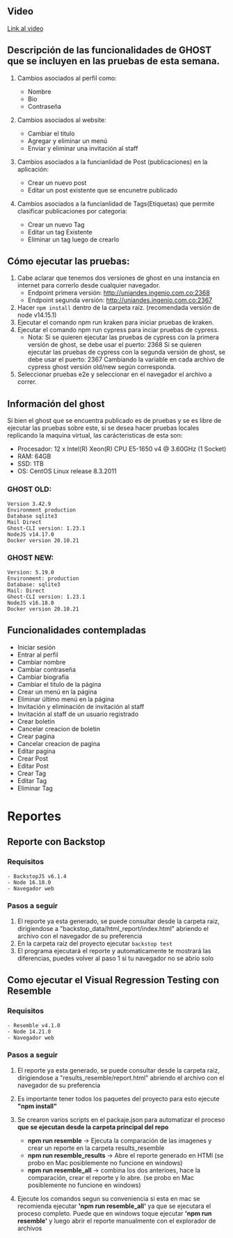## Video
[Link al video](https://uniandes-my.sharepoint.com/personal/jc_ramirezg12_uniandes_edu_co/_layouts/15/stream.aspx?id=%2Fpersonal%2Fjc%5Framirezg12%5Funiandes%5Fedu%5Fco%2FDocuments%2FPruebas%20Automatizadas%2FSemana%206%2FRegresionVisual%2Emp4&ga=1)


## Descripción de las funcionalidades de GHOST que se incluyen en las pruebas de esta semana.
1. Cambios asociados al perfil como:
    - Nombre
    - Bio
    - Contraseña
2. Cambios asociados al website:
   - Cambiar el titulo
   - Agregar y eliminar un menú
   - Enviar y eliminar una invitación al staff
3. Cambios asociados a la funcianlidad de Post (publicaciones) en la aplicación:
    - Crear un nuevo post
    - Editar un post existente que se encunetre publicado
    
4. Cambios asociados a la funcianlidad de Tags(Etiquetas) que permite clasificar publicaciones por categoria:
    - Crear un nuevo Tag
    - Editar un tag Existente
    - Eliminar un tag luego de crearlo

## Cómo ejecutar las pruebas:

 1. Cabe aclarar que tenemos dos versiones de ghost en una instancia en internet para correrlo desde cualquier navegador.
     - Endpoint primera versión: http://uniandes.ingenio.com.co:2368
     - Endpoint segunda versión: http://uniandes.ingenio.com.co:2367
 2. Hacer `npm install` dentro de la carpeta raíz. (recomendada versión de node v14.15.1)
 3. Ejecutar el comando npm run kraken para iniciar pruebas de kraken.
 4. Ejecutar el comando npm run cypress para inciar pruebas de cypress.
     - Nota: Si se quieren ejecutar las pruebas de cypress con la primera versión de ghost, se debe usar el puerto: 2368
             Si se quieren ejecutar las pruebas de cypress con la segunda versión de ghost, se debe usar el puerto: 2367
             Cambiando la variable en cada archivo de cypress ghost versión old/new según corresponda.
 5. Seleccionar pruebas e2e y seleccionar en el navegador el archivo a correr.


## Información del ghost
Si bien el ghost que se encuentra publicado es de pruebas y se es libre de ejecutar las pruebas sobre este, si se desea hacer
pruebas locales replicando la maquina virtual, las carácteristicas de esta son:

- Procesador: 12 x Intel(R) Xeon(R) CPU E5-1650 v4 @ 3.60GHz (1 Socket)
- RAM: 64GB
- SSD: 1TB
- OS: CentOS Linux release 8.3.2011

### GHOST OLD: 

    Version 3.42.9
    Environment production
    Database sqlite3
    Mail Direct
    Ghost-CLI version: 1.23.1
    NodeJS v14.17.0
    Docker version 20.10.21

### GHOST NEW:

    Version: 5.19.0
    Environment: production
    Database: sqlite3
    Mail: Direct
    Ghost-CLI version: 1.23.1
    NodeJS v16.18.0
    Docker version 20.10.21

## Funcionalidades contempladas
* Iniciar sesión
* Entrar al perfil
* Cambiar nombre 
* Cambiar contraseña
* Cambiar biografia
* Cambiar el titulo de la página
* Crear un menú en la página
* Eliminar último menú en la página
* Invitación y eliminación de invitación al staff
* Invitación al staff de un usuario registrado
* Crear boletin
* Cancelar creacion de boletin
* Crear pagina
* Cancelar creacion de pagina
* Editar pagina
* Crear Post
* Editar Post 
* Crear Tag
* Editar Tag
* Eliminar Tag

# Reportes
## Reporte con Backstop
### Requisitos
    - BackstopJS v6.1.4
    - Node 16.18.0
    - Navegador web
### Pasos a seguir
1. El reporte ya esta generado, se puede consultar desde la carpeta raiz, dirigiendose a "backstop_data/html_report/index.html" abriendo el archivo con el navegador de su preferencia
2. En la carpeta raiz del proyecto ejecutar ```backstop test```
3. El programa ejecutará el reporte y automaticamente te mostrará las diferencias, puedes volver al paso 1 si tu navegador no se abrio solo


## Como ejecutar el Visual Regression Testing con Resemble
### Requisitos
    - Resemble v4.1.0
    - Node 14.21.0
    - Navegador web
### Pasos a seguir
1. El reporte ya esta generado, se puede consultar desde la carpeta raiz, dirigiendose a "results_resemble/report.html" abriendo el archivo con el navegador de su preferencia
2. Es importante tener todos los paquetes del proyecto para esto ejecute **"npm install"**
3. Se crearon varios scripts en el packaje.json para automatizar el proceso **que se ejecutan desde la carpeta principal del repo**

    - **npm run resemble** -> Ejecuta la comparación de las imagenes y crear un reporte en la carpeta results_resemble 
    - **npm run resemble_results** -> Abre el reporte generado en HTMl (se probo en Mac posiblemente no funcione en windows)
    - **npm run resemble_all** -> combina los dos anterioes, hace la comparación, crear el reporte y lo abre. (se probo en Mac posiblemente no funcione en windows)
    
4. Ejecute los comandos segun su conveniencia si esta en mac se recomienda ejecutar **'npm run resemble_all'** ya que se ejecutara el proceso completo. Puede que en windows toque ejecutar **'npm run resemble'** y luego abrir el reporte manualmente con el explorador de archivos 

